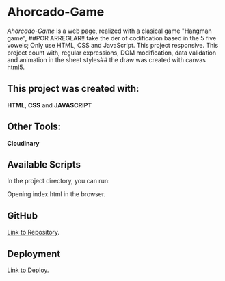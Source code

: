 # Ahorcado-Game

*Ahorcado-Game* Is a web page, realized with a clasical game "Hangman game", ##POR ARREGLAR!! take the der of codification based in the 5 five vowels; Only use HTML, CSS and JavaScript. This project responsive.
This project count with, regular expressions, DOM modification, data validation and animation in the sheet styles## the draw was created with canvas html5.

## This project was created with:

**HTML**, **CSS** and **JAVASCRIPT**

Other Tools:
---
**Cloudinary**

## Available Scripts

In the project directory, you can run:

Opening index.html in the browser.

**GitHub**  
---

[Link to Repository](https://github.com/julianest/Ahorcado-Game).  



**Deployment**
---

[Link to Deploy.](https://encriptador-jh.surge.sh/)
